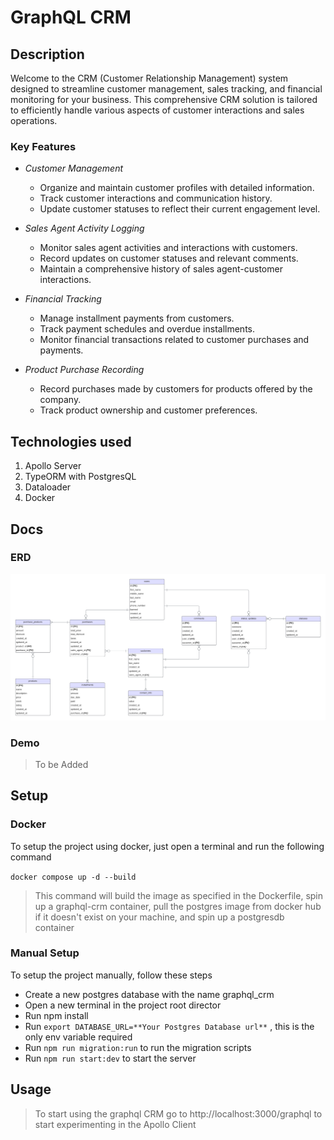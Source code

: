 # GraphQL CRM

## Description

Welcome to the CRM (Customer Relationship Management) system designed to streamline customer management, sales tracking, and financial monitoring for your business. This comprehensive CRM solution is tailored to efficiently handle various aspects of customer interactions and sales operations.

### Key Features

- *Customer Management*
    - Organize and maintain customer profiles with detailed information.
    - Track customer interactions and communication history.
    - Update customer statuses to reflect their current engagement level.

- *Sales Agent Activity Logging*
    - Monitor sales agent activities and interactions with customers.
    - Record updates on customer statuses and relevant comments.
    - Maintain a comprehensive history of sales agent-customer interactions.

- *Financial Tracking*
    - Manage installment payments from customers.
    - Track payment schedules and overdue installments.
    - Monitor financial transactions related to customer purchases and payments.

- *Product Purchase Recording*
    - Record purchases made by customers for products offered by the company.
    - Track product ownership and customer preferences.

## Technologies used

1. Apollo Server
2. TypeORM with PostgresQL
3. Dataloader
3. Docker 

## Docs

### ERD

![ERD](/docs/GraphQL%20CRM%20ERD.png "ERD")

### Demo

> To be Added

## Setup

### Docker

To setup the project using docker, just open a terminal and run the following command

`docker compose up -d --build`

> This command will build the image as specified in the Dockerfile, spin up a graphql-crm container, pull the postgres image from docker hub if it doesn't exist on your machine, and spin up a postgresdb container

### Manual Setup

To setup the project manually, follow these steps

- Create a new postgres database with the name graphql_crm
- Open a new terminal in the project root director
- Run npm install
- Run `export DATABASE_URL=**Your Postgres Database url**` , this is the only env variable required
- Run `npm run migration:run` to run the migration scripts
- Run `npm run start:dev` to start the server

## Usage

> To start using the graphql CRM go to http://localhost:3000/graphql to start experimenting in the Apollo Client